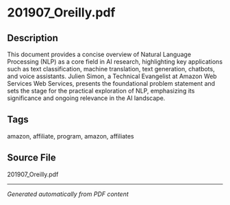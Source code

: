 # 201907_Oreilly.pdf

## Description
This document provides a concise overview of Natural Language Processing (NLP) as a core field in AI research, highlighting key applications such as text classification, machine translation, text generation, chatbots, and voice assistants. Julien Simon, a Technical Evangelist at Amazon Web Services Web Services, presents the foundational problem statement and sets the stage for the practical exploration of NLP, emphasizing its significance and ongoing relevance in the AI landscape.
## Tags
amazon, affiliate, program, amazon, affiliates

## Source File
201907_Oreilly.pdf

---
*Generated automatically from PDF content*
